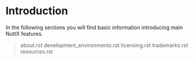 # Introduction

In the following sections you will find basic information introducing
main NuttX features.

> about.rst development\_environments.rst licensing.rst trademarks.rst
> resources.rst
